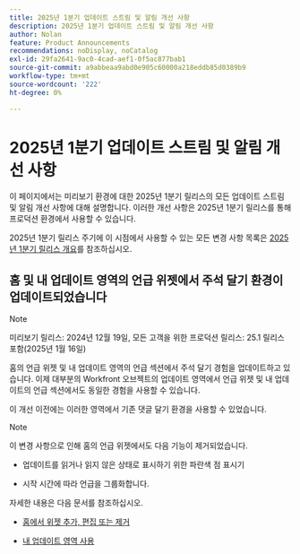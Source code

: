 ```yaml
---
title: 2025년 1분기 업데이트 스트림 및 알림 개선 사항
description: 2025년 1분기 업데이트 스트림 및 알림 개선 사항
author: Nolan
feature: Product Announcements
recommendations: noDisplay, noCatalog
exl-id: 29fa2641-9ac0-4cad-aef1-0f5ac877bab1
source-git-commit: a9abbeaa9abd0e905c60000a218eddb85d0389b9
workflow-type: tm+mt
source-wordcount: '222'
ht-degree: 0%

---
```


# 2025년 1분기 업데이트 스트림 및 알림 개선 사항

이 페이지에서는 미리보기 환경에 대한 2025년 1분기 릴리스의 모든 업데이트 스트림 및 알림 개선 사항에 대해 설명합니다. 이러한 개선 사항은 2025년 1분기 릴리스를 통해 프로덕션 환경에서 사용할 수 있습니다.

2025년 1분기 릴리스 주기에 이 시점에서 사용할 수 있는 모든 변경 사항 목록은 [2025년 1분기 릴리스 개요](/help/quicksilver/product-announcements/product-releases/25-q1-release-activity/25-q1-release-overview.md)를 참조하십시오.

## 홈 및 내 업데이트 영역의 언급 위젯에서 주석 달기 환경이 업데이트되었습니다

>[!NOTE]
>
>미리보기 릴리스: 2024년 12월 19일, 모든 고객을 위한 프로덕션 릴리스: 25.1 릴리스 포함(2025년 1월 16일)

홈의 언급 위젯 및 내 업데이트 영역의 언급 섹션에서 주석 달기 경험을 업데이트하고 있습니다. 이제 대부분의 Workfront 오브젝트의 업데이트 영역에서 언급 위젯 및 내 업데이트의 언급 섹션에서도 동일한 경험을 사용할 수 있습니다.

이 개선 이전에는 이러한 영역에서 기존 댓글 달기 환경을 사용할 수 있었습니다.

>[!NOTE]
>
>이 변경 사항으로 인해 홈의 언급 위젯에서도 다음 기능이 제거되었습니다.
>
>* 업데이트를 읽거나 읽지 않은 상태로 표시하기 위한 파란색 점 표시기
>
>* 시작 시간에 따라 언급을 그룹화합니다.

자세한 내용은 다음 문서를 참조하십시오.

* [홈에서 위젯 추가, 편집 또는 제거](/help/quicksilver/workfront-basics/using-home/using-the-home-area/add-edit-remove-widgets-in-new-home.md)

* [내 업데이트 영역 사용](/help/quicksilver/workfront-basics/using-home/using-the-home-area/my-updates-area.md)
